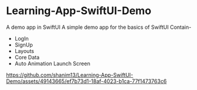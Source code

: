 # Learning-App-SwiftUI-Demo
A demo app in SwiftUI
A simple demo app for the basics of SwiftUI
Contain-
  * LogIn
  * SignUp
  * Layouts
  * Core Data
  * Auto Animation Launch Screen

https://github.com/shanim13/Learning-App-SwiftUI-Demo/assets/49143665/ef7b73d1-18af-4023-b1ca-77f1473763c6

